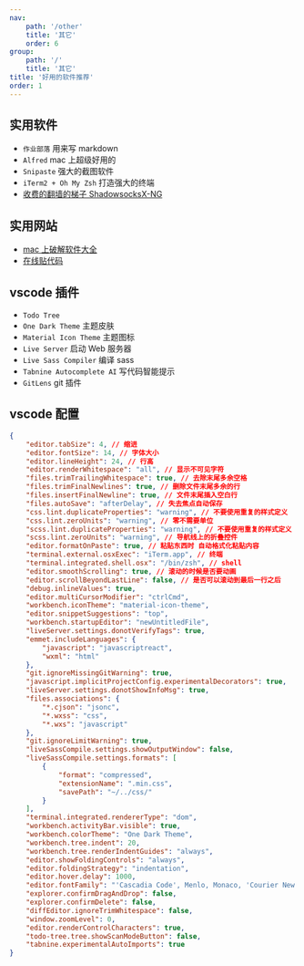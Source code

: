 ```yaml
---
nav:
    path: '/other'
    title: '其它'
    order: 6
group:
    path: '/'
    title: '其它'
title: '好用的软件推荐'
order: 1
---
```


## 实用软件

-   `作业部落` 用来写 markdown
-   `Alfred` mac 上超级好用的
-   `Snipaste` 强大的截图软件
-   `iTerm2 + Oh My Zsh` 打造强大的终端
-   [收费的翻墙的梯子 ShadowsocksX-NG][1]

## 实用网站

-   [mac 上破解软件大全][2]
-   [在线贴代码][3]

## vscode 插件

-   `Todo Tree`
-   `One Dark Theme` 主题皮肤
-   `Material Icon Theme` 主题图标
-   `Live Server` 启动 Web 服务器
-   `Live Sass Compiler` 编译 sass
-   `Tabnine Autocomplete AI` 写代码智能提示
-   `GitLens` git 插件

## vscode 配置

```json
{
    "editor.tabSize": 4, // 缩进
    "editor.fontSize": 14, // 字体大小
    "editor.lineHeight": 24, // 行高
    "editor.renderWhitespace": "all", // 显示不可见字符
    "files.trimTrailingWhitespace": true, // 去除末尾多余空格
    "files.trimFinalNewlines": true, // 删除文件末尾多余的行
    "files.insertFinalNewline": true, // 文件末尾插入空白行
    "files.autoSave": "afterDelay", // 失去焦点自动保存
    "css.lint.duplicateProperties": "warning", // 不要使用重复的样式定义
    "css.lint.zeroUnits": "warning", // 零不需要单位
    "scss.lint.duplicateProperties": "warning", // 不要使用重复的样式定义
    "scss.lint.zeroUnits": "warning", // 导航线上的折叠控件
    "editor.formatOnPaste": true, // 粘贴东西时 自动格式化粘贴内容
    "terminal.external.osxExec": "iTerm.app", // 终端
    "terminal.integrated.shell.osx": "/bin/zsh", // shell
    "editor.smoothScrolling": true, // 滚动的时候是否要动画
    "editor.scrollBeyondLastLine": false, // 是否可以滚动到最后一行之后
    "debug.inlineValues": true,
    "editor.multiCursorModifier": "ctrlCmd",
    "workbench.iconTheme": "material-icon-theme",
    "editor.snippetSuggestions": "top",
    "workbench.startupEditor": "newUntitledFile",
    "liveServer.settings.donotVerifyTags": true,
    "emmet.includeLanguages": {
        "javascript": "javascriptreact",
        "wxml": "html"
    },
    "git.ignoreMissingGitWarning": true,
    "javascript.implicitProjectConfig.experimentalDecorators": true,
    "liveServer.settings.donotShowInfoMsg": true,
    "files.associations": {
        "*.cjson": "jsonc",
        "*.wxss": "css",
        "*.wxs": "javascript"
    },
    "git.ignoreLimitWarning": true,
    "liveSassCompile.settings.showOutputWindow": false,
    "liveSassCompile.settings.formats": [
        {
            "format": "compressed",
            "extensionName": ".min.css",
            "savePath": "~/../css/"
        }
    ],
    "terminal.integrated.rendererType": "dom",
    "workbench.activityBar.visible": true,
    "workbench.colorTheme": "One Dark Theme",
    "workbench.tree.indent": 20,
    "workbench.tree.renderIndentGuides": "always",
    "editor.showFoldingControls": "always",
    "editor.foldingStrategy": "indentation",
    "editor.hover.delay": 1000,
    "editor.fontFamily": "'Cascadia Code', Menlo, Monaco, 'Courier New', monospace",
    "explorer.confirmDragAndDrop": false,
    "explorer.confirmDelete": false,
    "diffEditor.ignoreTrimWhitespace": false,
    "window.zoomLevel": 0,
    "editor.renderControlCharacters": true,
    "todo-tree.tree.showScanModeButton": false,
    "tabnine.experimentalAutoImports": true
}
```

[1]: https://www.socketpro.site/zh/home
[2]: https://www.macwk.com/perfect
[3]: https://paste.ubuntu.com/
